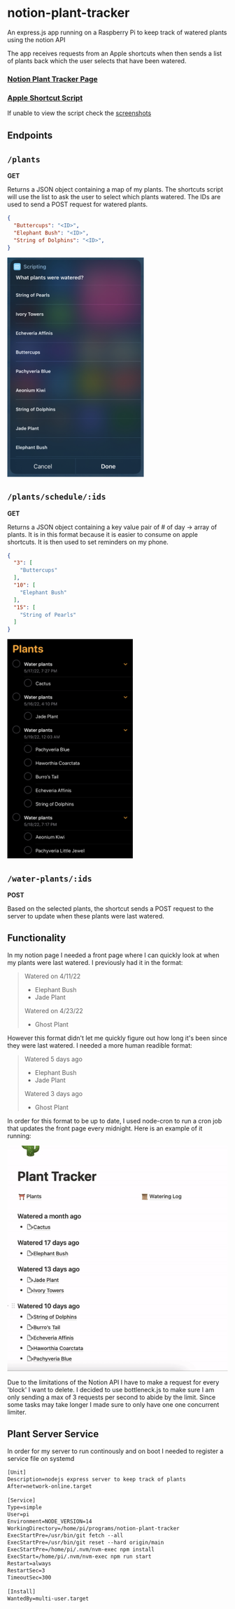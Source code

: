 # notion-plant-tracker
 
An express.js app running on a Raspberry Pi to keep track of watered plants using the notion API

The app receives requests from an Apple shortcuts when then sends a list of plants back which the user selects that have been watered. 

### [Notion Plant Tracker Page](https://unequaled-diploma-a0e.notion.site/Plant-Tracker-469ee40e380842778645c2aeb8d22df9)

### [Apple Shortcut Script](https://www.icloud.com/shortcuts/8c09ee08ffb14c599e735d7fb652a1a0)

If unable to view the script check the [screenshots](/assets/script-screenshots/)

## Endpoints

## `/plants`

**GET** 

Returns a JSON object containing a map of my plants. The shortcuts script will use the list to ask the user to select which plants watered. The IDs are used to send a POST request for watered plants.

```json
{
  "Buttercups": "<ID>",
  "Elephant Bush": "<ID>",
  "String of Dolphins": "<ID>",
}
```

<img src="assets/plant-selection.jpg" height="500px" >

## `/plants/schedule/:ids`

**GET** 

Returns a JSON object containing a key value pair of # of day -> array of plants. It is in this format because it is easier to consume on apple shortcuts. It is then used to set reminders on my phone.

```json
{
  "3": [
    "Buttercups"
  ],
  "10": [
    "Elephant Bush"
  ],
  "15": [
    "String of Pearls"
  ]
}
```
<img src="assets/reminders.jpg" height="500px" >

## `/water-plants/:ids`

**POST** 

Based on the selected plants, the shortcut sends a POST request to the server to update when these plants were last watered.


## Functionality
In my notion page I needed a front page where I can quickly look at when my plants were last watered. I previously had it in the format:

>Watered on 4/11/22
>- Elephant Bush
>- Jade Plant
>
>Watered on 4/23/22
>- Ghost Plant

However this format didn't let me quickly figure out how long it's been since they were last watered. I needed a more human readible format:

>Watered 5 days ago
>- Elephant Bush
>- Jade Plant
>
>Watered 3 days ago
>- Ghost Plant

In order for this format to be up to date, I used node-cron to run a cron job that updates the front page every midnight. Here is an example of it running:

![front page updating](/assets/front-page.gif)

Due to the limitations of the Notion API I have to make a request for every 'block' I want to delete. I decided to use bottleneck.js to make sure I am only sending a max of 3 requests per second to abide by the limit. Since some tasks may take longer I made sure to only have one one concurrent limiter.

## Plant Server Service

In order for my server to run continously and on boot I needed to register a service file on systemd

```service
[Unit]
Description=nodejs express server to keep track of plants
After=network-online.target

[Service]
Type=simple
User=pi
Environment=NODE_VERSION=14
WorkingDirectory=/home/pi/programs/notion-plant-tracker
ExecStartPre=/usr/bin/git fetch --all
ExecStartPre=/usr/bin/git reset --hard origin/main
ExecStartPre=/home/pi/.nvm/nvm-exec npm install
ExecStart=/home/pi/.nvm/nvm-exec npm run start
Restart=always
RestartSec=3
TimeoutSec=300

[Install]
WantedBy=multi-user.target
```
